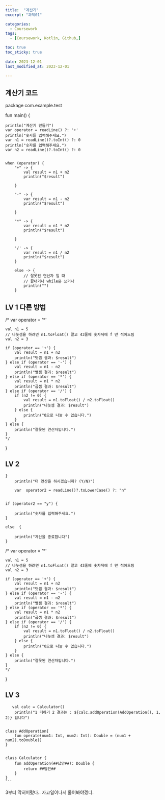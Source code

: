 ```yaml
---
title:  "계산기" 
excerpt: "과제01"

categories:
  - Coursework
tags:
  - [Coursework, Kotlin, Github,]

toc: true
toc_sticky: true
 
date: 2023-12-01
last_modified_at: 2023-12-01

---
```



## 계산기 코드


package com.example.test

fun main() {

    println("계산기 만들기")
    var operator = readLine() ?: '+'
    println("숫자를 입력해주세요.")
    var n1 = readLine()?.toInt() ?: 0
    println("숫자를 입력해주세요.")
    var n2 = readLine()?.toInt() ?: 0


    when (operator) {
        "+" -> {
            val result = n1 + n2
            println("$result")

        }

        "-" -> {
            var result = n1 - n2
            println("$result")

        }

        "*" -> {
            var result = n1 * n2
            println("$result")

        }

        '/' -> {
            var result = n1 / n2
            println("$result")
        }

        else -> {
            // 잘못된 연산자 일 때
            // 끝내거나 while문 쓰거나
            println("")
        }


## LV 1 다른 방법

/*
    var operator = '*'

    val n1 = 5
    // 나눗셈을 하려면 n1.toFloat() 말고 43줄에 숫자뒤에 f 만 적어도됨
    val n2 = 3

    if (operator == '+') {
        val result = n1 + n2
        println("덧셈 결과: $result")
    } else if (operator == '-') {
        val result = n1 - n2
        println("뺄셈 결과: $result")
    } else if (operator == '*') {
        val result = n1 * n2
        println("곱셈 결과: $result")
    } else if (operator == '/') {
        if (n2 != 0) {
            val result = n1.toFloat() / n2.toFloat()
            println("나눗셈 결과: $result")
        } else {
            println("0으로 나눌 수 없습니다.")
        }
    } else {
        println("잘못된 연산자입니다.")
    }
    */
}



## LV 2


    }
        println("더 연산을 하시겠습니까? (Y/N)")

        var  operator2 = readLine()?.toLowerCase() ?: "n"


    if (operator2 == "y") {

        println("숫자를 입력해주세요.")
    }

    else  {

        println("계산을 종료합니다")
    }




/*
    var operator = '*'

    val n1 = 5
    // 나눗셈을 하려면 n1.toFloat() 말고 43줄에 숫자뒤에 f 만 적어도됨
    val n2 = 3

    if (operator == '+') {
        val result = n1 + n2
        println("덧셈 결과: $result")
    } else if (operator == '-') {
        val result = n1 - n2
        println("뺄셈 결과: $result")
    } else if (operator == '*') {
        val result = n1 * n2
        println("곱셈 결과: $result")
    } else if (operator == '/') {
        if (n2 != 0) {
            val result = n1.toFloat() / n2.toFloat()
            println("나눗셈 결과: $result")
        } else {
            println("0으로 나눌 수 없습니다.")
        }
    } else {
        println("잘못된 연산자입니다.")
    }
    */
}

## LV 3

       val calc = Calculator()
        println("1 더하기 2 결과는 : ${calc.addOperation(AddOperation(), 1, 2)} 입니다")


    class AddOperation{
        fun operate(num1: Int, num2: Int): Double = (num1 + num2).toDouble()
    }


    class Calculator {
        fun addOperation(##답안##): Double {
            return ##답안##
        }
    }
    ```
3부터 막혀버렸다.. 자고일어나서 물어봐야겠디.


